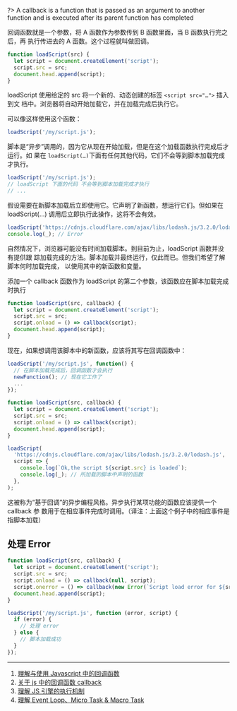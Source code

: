 ?> A callback is a function that is passed as an argument to another function
and is executed after its parent function has completed

回调函数就是一个参数，将 A 函数作为参数传到 B 函数里面，当 B 函数执行完之后，再
执行传进去的 A 函数。这个过程就叫做回调。

```js
function loadScript(src) {
  let script = document.createElement('script');
  script.src = src;
  document.head.append(script);
}
```

loadScript 使用给定的 src 将一个新的、动态创建的标签 `<script src="…">` 插入到文
档中。浏览器将自动开始加载它，并在加载完成后执行它。

可以像这样使用这个函数：

```js
loadScript('/my/script.js');
```

脚本是“异步”调用的，因为它从现在开始加载，但是在这个加载函数执行完成后才运行。如
果在 `loadScript(…)`下面有任何其他代码，它们不会等到脚本加载完成才执行。

```js
loadScript('/my/script.js');
// loadScript 下面的代码 不会等到脚本加载完成才执行
// ...
```

假设需要在新脚本加载后立即使用它。它声明了新函数，想运行它们。但如果在
loadScript(…) 调用后立即执行此操作，这将不会有效。

```js
loadScript('https://cdnjs.cloudflare.com/ajax/libs/lodash.js/3.2.0/lodash.js');
console.log(_); // Error
```

自然情况下，浏览器可能没有时间加载脚本。到目前为止，loadScript 函数并没有提供跟
踪加载完成的方法。脚本加载并最终运行，仅此而已。但我们希望了解脚本何时加载完成，
以使用其中的新函数和变量。

添加一个 callback 函数作为 loadScript 的第二个参数，该函数应在脚本加载完成时执行

```js
function loadScript(src, callback) {
  let script = document.createElement('script');
  script.src = src;
  script.onload = () => callback(script);
  document.head.append(script);
}
```

现在，如果想调用该脚本中的新函数，应该将其写在回调函数中：

```js
loadScript('/my/script.js', function() {
  // 在脚本加载完成后，回调函数才会执行
  newFunction(); // 现在它工作了
  ...
});

```

```js
function loadScript(src, callback) {
  let script = document.createElement('script');
  script.src = src;
  script.onload = () => callback(script);
  document.head.append(script);
}

loadScript(
  'https://cdnjs.cloudflare.com/ajax/libs/lodash.js/3.2.0/lodash.js',
  script => {
    console.log(`Ok,the script ${script.src} is loaded`);
    console.log(_); // 所加载的脚本中声明的函数
  },
);
```

这被称为“基于回调”的异步编程风格。异步执行某项功能的函数应该提供一个 callback 参
数用于在相应事件完成时调用。（译注：上面这个例子中的相应事件是指脚本加载）

## 处理 Error

```js
function loadScript(src, callback) {
  let script = document.createElement('script');
  script.src = src;
  script.onload = () => callback(null, script);
  script.onerror = () => callback(new Error(`Script load error for ${src}`));
  document.head.append(script);
}
```

```js
loadScript('/my/script.js', function (error, script) {
  if (error) {
    // 处理 error
  } else {
    // 脚本加载成功
  }
});
```

---

1. [理解与使用 Javascript 中的回调函数](http://www.html-js.com/article/1592)
2. [关于 js 中的回调函数 callback](https://juejin.im/entry/584f9dac8d6d8100545cbbc6)
3. [理解 JS 引擎的执行机制](http://web.jobbole.com/93749/#2)
4. [理解 Event Loop、Micro Task & Macro Task](https://zhuanlan.zhihu.com/p/28051505)
